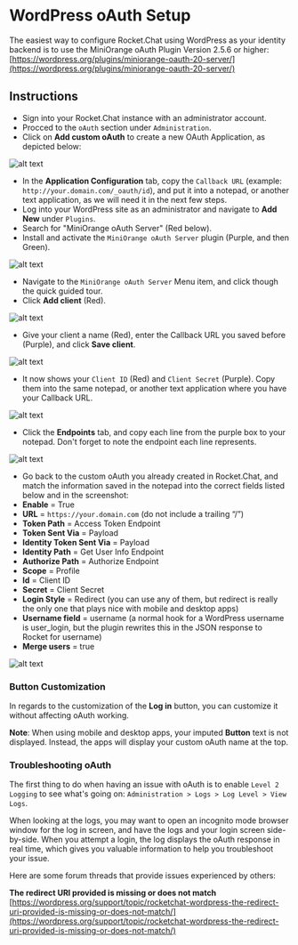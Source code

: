 # WordPress oAuth Setup

The easiest way to configure Rocket.Chat using WordPress as your identity backend is to use the MiniOrange oAuth Plugin Version 2.5.6 or higher: [https://wordpress.org/plugins/miniorange-oauth-20-server/](https://wordpress.org/plugins/miniorange-oauth-20-server/)

## Instructions

* Sign into your Rocket.Chat instance with an administrator account.
* Procced to the `oAuth` section under `Administration`.
* Click on **Add custom oAuth** to create a new OAuth Application, as depicted below:

![alt text](https://savvymatthew.sfo2.cdn.digitaloceanspaces.com/rocketchat-docs/rct-oauth-step-03.png)

* In the **Application Configuration** tab, copy the `Callback URL` \(example: `http://your.domain.com/_oauth/id`\), and put it into a notepad, or another text application, as we will need it in the next few steps.
* Log into your WordPress site as an administrator and navigate to **Add New** under `Plugins`.
* Search for "MiniOrange oAuth Server" \(Red below\).
* Install and activate the `MiniOrange oAuth Server` plugin \(Purple, and then Green\).

![alt text](https://savvymatthew.sfo2.cdn.digitaloceanspaces.com/rocketchat-docs/rct-oauth-step-8.png)

* Navigate to the `MiniOrange oAuth Server` Menu item, and click though the quick guided tour.
* Click **Add client** \(Red\).

![alt text](https://savvymatthew.sfo2.cdn.digitaloceanspaces.com/rocketchat-docs/rct-oauth-step-10.png)

* Give your client a name \(Red\), enter the Callback URL you saved before \(Purple\), and click **Save client**.

![alt text](https://savvymatthew.sfo2.cdn.digitaloceanspaces.com/rocketchat-docs/rct-oauth-step-11.png)

* It now shows your `Client ID` \(Red\) and `Client Secret` \(Purple\). Copy them into the same notepad, or another text application where you have your Callback URL.

![alt text](https://savvymatthew.sfo2.cdn.digitaloceanspaces.com/rocketchat-docs/rct-oauth-step-12.png)

* Click the **Endpoints** tab, and copy each line from the purple box to your notepad. Don't forget to note the endpoint each line represents.

![alt text](https://savvymatthew.sfo2.cdn.digitaloceanspaces.com/rocketchat-docs/rct-oauth-step-13.png)

* Go back to the custom oAuth you already created in Rocket.Chat, and match the information saved in the notepad into the correct fields listed below and in the screenshot:
* **Enable** = True
* **URL** = `https://your.domain.com` \(do not include a trailing “/”\)
* **Token Path** = Access Token Endpoint
* **Token Sent Via** = Payload
* **Identity Token Sent Via** = Payload
* **Identity Path** = Get User Info Endpoint
* **Authorize Path** = Authorize Endpoint
* **Scope** = Profile
* **Id** = Client ID
* **Secret** = Client Secret
* **Login Style** = Redirect \(you can use any of them, but redirect is really the only one that plays nice with mobile and desktop apps\)
* **Username field** = username \(a normal hook for a WordPress username is user\_login, but the plugin rewrites this in the JSON response to Rocket for username\)
* **Merge users** = true

![alt text](https://savvymatthew.sfo2.cdn.digitaloceanspaces.com/rocketchat-docs/rct-oauth-step-14.png)

### Button Customization

In regards to the customization of the **Log in** button, you can customize it without affecting oAuth working.

**Note**: When using mobile and desktop apps, your imputed **Button** text is not displayed. Instead, the apps will display your custom oAuth name at the top.

### Troubleshooting oAuth

The first thing to do when having an issue with oAuth is to enable `Level 2 Logging` to see what's going on: `Administration > Logs > Log Level > View Logs`.

When looking at the logs, you may want to open an incognito mode browser window for the log in screen, and have the logs and your login screen side-by-side. When you attempt a login, the log displays the oAuth response in real time, which gives you valuable information to help you troubleshoot your issue.

Here are some forum threads that provide issues experienced by others:

**The redirect URI provided is missing or does not match** [https://wordpress.org/support/topic/rocketchat-wordpress-the-redirect-uri-provided-is-missing-or-does-not-match/](https://wordpress.org/support/topic/rocketchat-wordpress-the-redirect-uri-provided-is-missing-or-does-not-match/)

